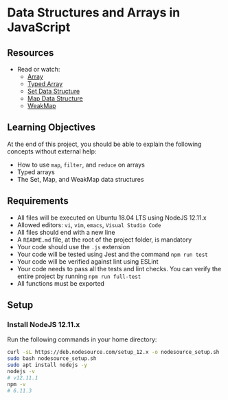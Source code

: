 # Data Structures and Arrays in JavaScript

## Resources
- Read or watch:
  - [Array](https://developer.mozilla.org/en-US/docs/Web/JavaScript/Reference/Global_Objects/Array)
  - [Typed Array](https://developer.mozilla.org/en-US/docs/Web/JavaScript/Reference/Global_Objects/TypedArray)
  - [Set Data Structure](https://developer.mozilla.org/en-US/docs/Web/JavaScript/Reference/Global_Objects/Set)
  - [Map Data Structure](https://developer.mozilla.org/en-US/docs/Web/JavaScript/Reference/Global_Objects/Map)
  - [WeakMap](https://developer.mozilla.org/en-US/docs/Web/JavaScript/Reference/Global_Objects/WeakMap)

## Learning Objectives
At the end of this project, you should be able to explain the following concepts without external help:
- How to use `map`, `filter`, and `reduce` on arrays
- Typed arrays
- The Set, Map, and WeakMap data structures

## Requirements
- All files will be executed on Ubuntu 18.04 LTS using NodeJS 12.11.x
- Allowed editors: `vi`, `vim`, `emacs`, `Visual Studio Code`
- All files should end with a new line
- A `README.md` file, at the root of the project folder, is mandatory
- Your code should use the `.js` extension
- Your code will be tested using Jest and the command `npm run test`
- Your code will be verified against lint using ESLint
- Your code needs to pass all the tests and lint checks. You can verify the entire project by running `npm run full-test`
- All functions must be exported

## Setup

### Install NodeJS 12.11.x
Run the following commands in your home directory:
```sh
curl -sL https://deb.nodesource.com/setup_12.x -o nodesource_setup.sh
sudo bash nodesource_setup.sh
sudo apt install nodejs -y
nodejs -v
# v12.11.1
npm -v
# 6.11.3

